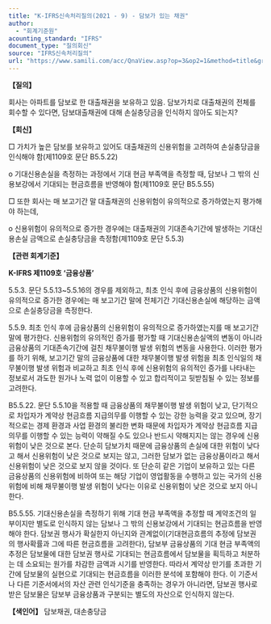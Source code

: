 ```yaml
---
title: "K-IFRS신속처리질의(2021 - 9) - 담보가 있는 채권"
author:
  - "회계기준원"
acounting_standard: "IFRS"
document_type: "질의회신"
source: "IFRS신속처리질의"
url: "https://www.samili.com/acc/QnaView.asp?op=3&op2=1&method=title&group=2124-15;1&orgcode=3&searchword=&page=23&code=K%2DIFRS%EC%8B%A0%EC%86%8D%EC%B2%98%EB%A6%AC%EC%A7%88%EC%9D%98%2D9%3A20210126"
---
```

**【질의】**

  

회사는 아파트를 담보로 한 대출채권을 보유하고 있음. 담보가치로 대출채권의 전체를 회수할 수 있다면, 담보대출채권에 대해 손실충당금을 인식하지 않아도 되는지?

  
  

**【회신】**

  

□ 가치가 높은 담보를 보유하고 있어도 대출채권의 신용위험을 고려하여 손실충당금을 인식해야 함(제1109호 문단 B5.5.22)

  

o 기대신용손실을 측정하는 과정에서 기대 현금 부족액을 측정할 때, 담보나 그 밖의 신용보강에서 기대되는 현금흐름을 반영해야 함(제1109호 문단 B5.5.55)

  

□ 또한 회사는 매 보고기간 말 대출채권의 신용위험이 유의적으로 증가하였는지 평가해야 하는데,

  

o 신용위험이 유의적으로 증가한 경우에는 대출채권의 기대존속기간에 발생하는 기대신용손실 금액으로 손실충당금을 측정함(제1109호 문단 5.5.3)

  
  

**【관련 회계기준】**

  

**K-IFRS 제1109호 ‘금융상품’**

  

5.5.3. 문단 5.5.13~5.5.16의 경우를 제외하고, 최초 인식 후에 금융상품의 신용위험이 유의적으로 증가한 경우에는 매 보고기간 말에 전체기간 기대신용손실에 해당하는 금액으로 손실충당금을 측정한다.

  

5.5.9. 최초 인식 후에 금융상품의 신용위험이 유의적으로 증가하였는지를 매 보고기간 말에 평가한다. 신용위험의 유의적인 증가를 평가할 때 기대신용손실액의 변동이 아니라 금융상품의 기대존속기간에 걸친 채무불이행 발생 위험의 변동을 사용한다. 이러한 평가를 하기 위해, 보고기간 말의 금융상품에 대한 채무불이행 발생 위험을 최초 인식일의 채무불이행 발생 위험과 비교하고 최초 인식 후에 신용위험의 유의적인 증가를 나타내는 정보로서 과도한 원가나 노력 없이 이용할 수 있고 합리적이고 뒷받침될 수 있는 정보를 고려한다.

  

B5.5.22. 문단 5.5.10을 적용할 때 금융상품의 채무불이행 발생 위험이 낮고, 단기적으로 차입자가 계약상 현금흐름 지급의무를 이행할 수 있는 강한 능력을 갖고 있으며, 장기적으로는 경제 환경과 사업 환경의 불리한 변화 때문에 차입자가 계약상 현금흐름 지급의무를 이행할 수 있는 능력이 약해질 수도 있으나 반드시 약해지지는 않는 경우에 신용위험이 낮은 것으로 본다. 단순히 담보가치 때문에 금융상품의 손실에 대한 위험이 낮다고 해서 신용위험이 낮은 것으로 보지는 않고, 그러한 담보가 없는 금융상품이라고 해서 신용위험이 낮은 것으로 보지 않을 것이다. 또 단순히 같은 기업이 보유하고 있는 다른 금융상품의 신용위험에 비하여 또는 해당 기업이 영업활동을 수행하고 있는 국가의 신용위험에 비해 채무불이행 발생 위험이 낮다는 이유로 신용위험이 낮은 것으로 보지 아니한다.

  

B5.5.55. 기대신용손실을 측정하기 위해 기대 현금 부족액을 추정할 때 계약조건의 일부이지만 별도로 인식하지 않는 담보나 그 밖의 신용보강에서 기대되는 현금흐름을 반영해야 한다. 담보권 행사가 확실한지 아닌지와 관계없이(기대현금흐름의 추정에 담보권의 행사확률과 그에 따른 현금흐름을 고려한다), 담보부 금융상품의 기대 현금 부족액의 추정은 담보물에 대한 담보권 행사로 기대되는 현금흐름에서 담보물을 획득하고 처분하는 데 소요되는 원가를 차감한 금액과 시기를 반영한다. 따라서 계약상 만기를 초과한 기간에 담보물의 실현으로 기대되는 현금흐름을 이러한 분석에 포함해야 한다. 이 기준서나 다른 기준서에서의 자산 관련 인식기준을 충족하는 경우가 아니라면, 담보권 행사로 받은 담보물은 담보부 금융상품과 구분되는 별도의 자산으로 인식하지 않는다.

  
  

**【색인어】** 담보채권, 대손충당금
